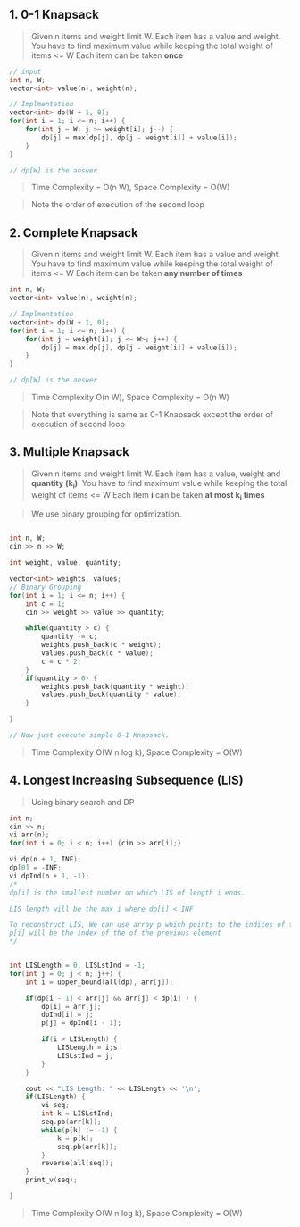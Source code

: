 ## 1. 0-1 Knapsack
> Given n items and weight limit W. Each item has a value and weight. You have to find maximum value while keeping the total weight of items <= W
Each item can be taken **once**

```cpp
// input
int n, W;
vector<int> value(n), weight(n);

// Implmentation
vector<int> dp(W + 1, 0);
for(int i = 1; i <= n; i++) {
    for(int j = W; j >= weight[i]; j--) {
        dp[j] = max(dp[j], dp[j - weight[i]] + value[i]);
    }
}

// dp[W] is the answer
```
> Time Complexity = O(n W), Space Complexity = O(W)

> Note the order of execution of the second loop

## 2. Complete Knapsack
> Given n items and weight limit W. Each item has a value and weight. You have to find maximum value while keeping the total weight of items <= W
Each item can be taken **any number of times**
```cpp
int n, W;
vector<int> value(n), weight(n);

// Implmentation
vector<int> dp(W + 1, 0);
for(int i = 1; i <= n; i++) {
    for(int j = weight[i]; j <= W>; j++) {
        dp[j] = max(dp[j], dp[j - weight[i]] + value[i]);
    }
}

// dp[W] is the answer
```
> Time Complexity O(n W), Space Complexity = O(n W)

> Note that everything is same as 0-1 Knapsack except the order of execution of second loop

## 3. Multiple Knapsack
> Given n items and weight limit W. Each item has a value, weight and **quantity (k<sub>i</sub>)**. You have to find maximum value while keeping the total weight of items <= W
Each item **i** can be taken **at most k<sub>i</sub> times**

> We use binary grouping for optimization.

```cpp

int n, W;
cin >> n >> W;

int weight, value, quantity;

vector<int> weights, values;
// Binary Grouping
for(int i = 1; i <= n; i++) {
    int c = 1;
    cin >> weight >> value >> quantity;

    while(quantity > c) {
        quantity -= c;
        weights.push_back(c * weight);
        values.push_back(c * value);
        c = c * 2;
    }
    if(quantity > 0) {
        weights.push_back(quantity * weight);
        values.push_back(quantity * value);
    }

}

// Now just execute simple 0-1 Knapsack.

```
> Time Complexity O(W n log k), Space Complexity = O(W)

## 4. Longest Increasing Subsequence (LIS)

> Using binary search and DP

```cpp
int n;
cin >> n;
vi arr(n);
for(int i = 0; i < n; i++) {cin >> arr[i];}

vi dp(n + 1, INF);
dp[0] = -INF;
vi dpInd(n + 1, -1);
/*
dp[i] is the smallest number on which LIS of length i ends.

LIS length will be the max i where dp[i] < INF

To reconstruct LIS, We can use array p which points to the indices of the elements in dp array.
p[i] will be the index of the of the previous element 
*/


int LISLength = 0, LISLstInd = -1;
for(int j = 0; j < n; j++) {
    int i = upper_bound(all(dp), arr[j]);

    if(dp[i - 1] < arr[j] && arr[j] < dp[i] ) {
        dp[i] = arr[j];
        dpInd[i] = j;
        p[j] = dpInd[i - 1];

        if(i > LISLength) {
            LISLength = i;s
            LISLstInd = j;
        }
    }

    cout << "LIS Length: " << LISLength << '\n';
    if(LISLength) {
        vi seq;
        int k = LISLstInd;
        seq.pb(arr[k]);
        while(p[k] != -1) {
            k = p[k];
            seq.pb(arr[k]);
        }
        reverse(all(seq));
    }
    print_v(seq);

}


```
> Time Complexity O(W n log k), Space Complexity = O(W)